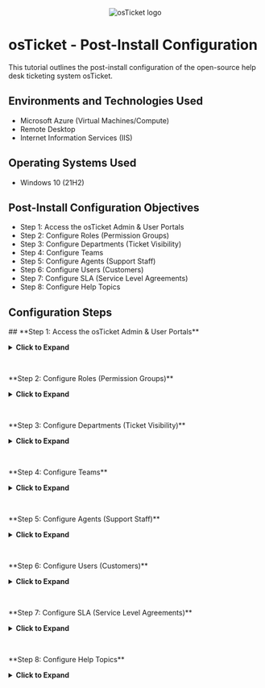 <p align="center">
<img src="https://i.imgur.com/Clzj7Xs.png" alt="osTicket logo"/>
</p>

<h1>osTicket - Post-Install Configuration</h1>
This tutorial outlines the post-install configuration of the open-source help desk ticketing system osTicket.<br />


<!-- <h2>Video Demonstration</h2>

- ### [YouTube: How To Configure osTicket, post-installation](https://www.youtube.com)
-->
<h2>Environments and Technologies Used</h2>

- Microsoft Azure (Virtual Machines/Compute)
- Remote Desktop
- Internet Information Services (IIS)

<h2>Operating Systems Used </h2>

- Windows 10</b> (21H2)

<h2>Post-Install Configuration Objectives</h2>

- Step 1: Access the osTicket Admin & User Portals
- Step 2: Configure Roles (Permission Groups)
- Step 3: Configure Departments (Ticket Visibility)
- Step 4: Configure Teams
- Step 5: Configure Agents (Support Staff)
- Step 6: Configure Users (Customers)
- Step 7: Configure SLA (Service Level Agreements)
- Step 8: Configure Help Topics


<h2>Configuration Steps</h2>

<p>
## **Step 1: Access the osTicket Admin & User Portals**
<details>
<summary><b>Click to Expand</b></summary>

### **Login Pages**
- **Admin/Analyst Login Page**:  
http://localhost/osTicket/scp/login.php
<p/>
<img src="https://github.com/Drew-Stokes/osTicket---Post-Install-Configuration/blob/10439022fd8100b61b32e16ffa1b420a86c17da3/osTicket_admin_login.png" height="30%" width="30%" alt="Disk Sanitization Steps"/>
</p>


- **End-User Portal**:  
http://localhost/osTicket
<p/>
<img src="https://github.com/Drew-Stokes/osTicket---Post-Install-Configuration/blob/10439022fd8100b61b32e16ffa1b420a86c17da3/osTicket_endUser_login.png" height="30%" width="30%" alt="Disk Sanitization Steps"/>
</p>

### **Agent Panel vs. Admin Panel**
- **Admin Panel**: For configuring settings, managing agents, and system-wide configurations.
  <p>
  <img src="https://github.com/Drew-Stokes/osTicket---Post-Install-Configuration/blob/45e81b944c41633c2b56d18666f3f6c95094ac68/osTicket_Admin_panel.png" height="30%" width="30%" alt="Disk Sanitization Steps"/> 
  </p>
- **Agent Panel**: For managing tickets, responding to users, and handling support requests.
  <p>
  <img src="https://github.com/Drew-Stokes/osTicket---Post-Install-Configuration/blob/45e81b944c41633c2b56d18666f3f6c95094ac68/osTicket_Agent_panel.png" height="30%" width="30%" alt="Disk Sanitization Steps"/> 
  </p>
</details>  
</p>
<br />

<p>
**Step 2: Configure Roles (Permission Groups)**
<details>
<summary><b>Click to Expand</b></summary>

1. Navigate to **Admin Panel** → **Agents** → **Roles**.  
2. Click **Add New Role** and create:  
 - **Supreme Admin** (Full permissions).
   <p/>
<img src="https://github.com/Drew-Stokes/osTicket---Post-Install-Configuration/blob/1f44685b4b26bc7d0be078d2f0a151e0f5742df3/supreme_admin.png" height="30%" width="30%" alt="Disk Sanitization Steps"/>
</p>
</details>
</p>
<br />

<p>
 **Step 3: Configure Departments (Ticket Visibility)**
<details>
<summary><b>Click to Expand</b></summary>

1. Navigate to **Admin Panel** → **Agents** → **Departments**.  
2. Click **Add New Department** and create:  
 - **SysAdmins** (For IT System Administrators).
   <p>
  <img src="https://github.com/Drew-Stokes/osTicket---Post-Install-Configuration/blob/d22ed5aa9612d318a01bdf474ddcc909d1028a6a/sysadmins.png" height="30%" width="30%" alt="Disk Sanitization Steps"/> 
  </p>  
</details>
</p>
<br />

<p>
**Step 4: Configure Teams**
<details>
<summary><b>Click to Expand</b></summary>

1. Navigate to **Admin Panel** → **Agents** → **Teams**.  
2. Click **Add New Team** and create:  
 - **Online Banking** (Pulls agents from different departments).
   <p>
  <img src="https://github.com/Drew-Stokes/osTicket---Post-Install-Configuration/blob/7110f415f792dd0329015a36c16b495f2c31f629/online_banking.png" height="30%" width="30%" alt="Disk Sanitization Steps"/> 
  </p>  
</details>
</p>
<br />

<p>
**Step 5: Configure Agents (Support Staff)**
<details>
<summary><b>Click to Expand</b></summary>

1. Navigate to **Admin Panel** → **Agents** → **Add New**.  
2. Add the following agents:  
 - **Jane** (Department: SysAdmins).
   <p>
  <img src="https://github.com/Drew-Stokes/osTicket---Post-Install-Configuration/blob/fbb5cfc68a037dcdc79784785f0f23a6dfe74482/jane_sysadmin.png" height="30%" width="30%" alt="Disk Sanitization Steps"/> 
  </p>   
 - **John** (Department: Support).  
 <p>
  <img src="https://github.com/Drew-Stokes/osTicket---Post-Install-Configuration/blob/fbb5cfc68a037dcdc79784785f0f23a6dfe74482/john_new_agent.png" height="30%" width="30%" alt="Disk Sanitization Steps"/> 
  </p>  
</details>
</p>
<br />

<p>
**Step 6: Configure Users (Customers)**
<details>
<summary><b>Click to Expand</b></summary>

1. Navigate to **Agent Panel** → **Users** → **Add New**.  
2. Add the following users:  
 - **Karen**.  
 - **Ken**.
  <p>
  <img src="https://github.com/Drew-Stokes/osTicket---Post-Install-Configuration/blob/1ebf27c7eacef88f4ed015745ad0886059dfbe22/new_user_ken.png" height="30%" width="30%" alt="Disk Sanitization Steps"/> 
  </p>
</details>  
</p>
</details>
</p>
<br />

<p>
**Step 7: Configure SLA (Service Level Agreements)**
<details>
<summary><b>Click to Expand</b></summary>

1. Navigate to **Admin Panel** → **Manage** → **SLA**.  
2. Click **Add New SLA** and create:  
 - **Sev-A** (🚨 **Critical** – Grace Period: **1 hour**, Schedule: **24/7**).  
 - **Sev-B** (⚠️ **High** – Grace Period: **4 hours**, Schedule: **24/7**).  
 - **Sev-C** (📅 **Normal** – Grace Period: **8 hours**, Schedule: **Business Hours**).
</details>
</p>
<br />

<p>
  **Step 8: Configure Help Topics**
<details>
<summary><b>Click to Expand</b></summary>

1. Navigate to **Admin Panel** → **Manage** → **Help Topics**.  
2. Click **Add New Help Topic** and create:  
 - 🛑 **Business Critical Outage**  
 - 💻 **Personal Computer Issues**  
 - 🏢 **Equipment Request**  
 - 🔑 **Password Reset**  
 - ❓ **Other**    
</details>
</p>
<br />

